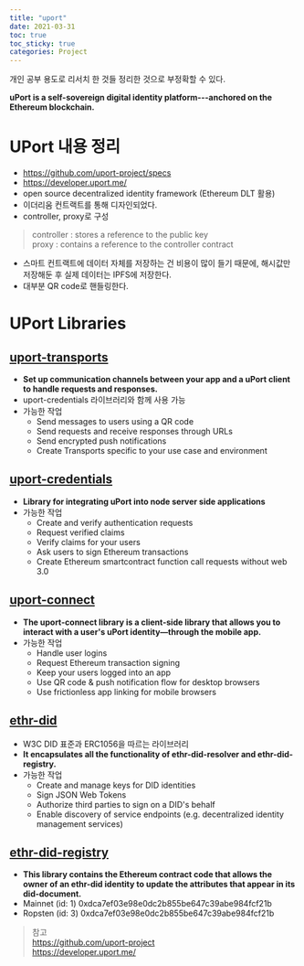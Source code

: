 ```yaml
---
title: "uport"
date: 2021-03-31
toc: true
toc_sticky: true
categories: Project
---
```


개인 공부 용도로 리서치 한 것들 정리한 것으로 부정확할 수 있다.   

__uPort is a self-sovereign digital identity platform---anchored on the Ethereum blockchain.__

# UPort 내용 정리
- https://github.com/uport-project/specs
- https://developer.uport.me/
- open source decentralized identity framework (Ethereum DLT 활용)
- 이더리움 컨트랙트를 통해 디자인되었다. 
- controller, proxy로 구성

> controller : stores a reference to the public key   
> proxy : contains a reference to the controller contract

- 스마트 컨트랙트에 데이터 자체를 저장하는 건 비용이 많이 들기 때문에, 해시값만 저장해둔 후 실제 데이터는 IPFS에 저장한다.
- 대부분 QR code로 핸들링한다.

# UPort Libraries

## [uport-transports](https://developer.uport.me/categories/uport-transports)
- __Set up communication channels between your app and a uPort client to handle requests and responses.__
- uport-credentials 라이브러리와 함께 사용 가능
- 가능한 작업
    - Send messages to users using a QR code
    - Send requests and receive responses through URLs
    - Send encrypted push notifications
    - Create Transports specific to your use case and environment


## [uport-credentials](https://developer.uport.me/categories/uport-credentials)
- __Library for integrating uPort into node server side applications__
- 가능한 작업
    - Create and verify authentication requests
    - Request verified claims
    - Verify claims for your users
    - Ask users to sign Ethereum transactions
    - Create Ethereum smartcontract function call requests without web 3.0

## [uport-connect](https://developer.uport.me/categories/uport-connect)
- __The uport-connect library is a client-side library that allows you to interact with a user's uPort identity—through the mobile app.__
- 가능한 작업
    - Handle user logins
    - Request Ethereum transaction signing
    - Keep your users logged into an app
    - Use QR code & push notification flow for desktop browsers
    - Use frictionless app linking for mobile browsers



## [ethr-did](https://developer.uport.me/categories/ethr-did#ethr-did)
- W3C DID 표준과 ERC1056을 따르는 라이브러리
- __It encapsulates all the functionality of ethr-did-resolver and ethr-did-registry.__
- 가능한 작업
    - Create and manage keys for DID identities
    - Sign JSON Web Tokens
    - Authorize third parties to sign on a DID's behalf
    - Enable discovery of service endpoints (e.g. decentralized identity management services)

## [ethr-did-registry](https://developer.uport.me/categories/ethr-did-registry)
- __This library contains the Ethereum contract code that allows the owner of an ethr-did identity to update the attributes that appear in its did-document.__
- Mainnet (id: 1)	0xdca7ef03e98e0dc2b855be647c39abe984fcf21b
- Ropsten (id: 3)	0xdca7ef03e98e0dc2b855be647c39abe984fcf21b


> 참고   
> https://github.com/uport-project   
> https://developer.uport.me/   